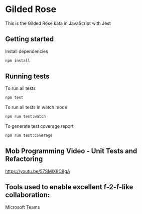 # Gilded Rose

This is the Gilded Rose kata in JavaScript with Jest

## Getting started

Install dependencies

```sh
npm install
```

## Running tests

To run all tests

```sh
npm test
```

To run all tests in watch mode

```sh
npm run test:watch
```

To generate test coverage report

```sh
npm run test:coverage
```
 ## Mob Programming Video - Unit Tests and Refactoring
 https://youtu.be/57SMlX8C8gA

## Tools used to enable excellent f-2-f-like collaboration:
Microsoft Teams

